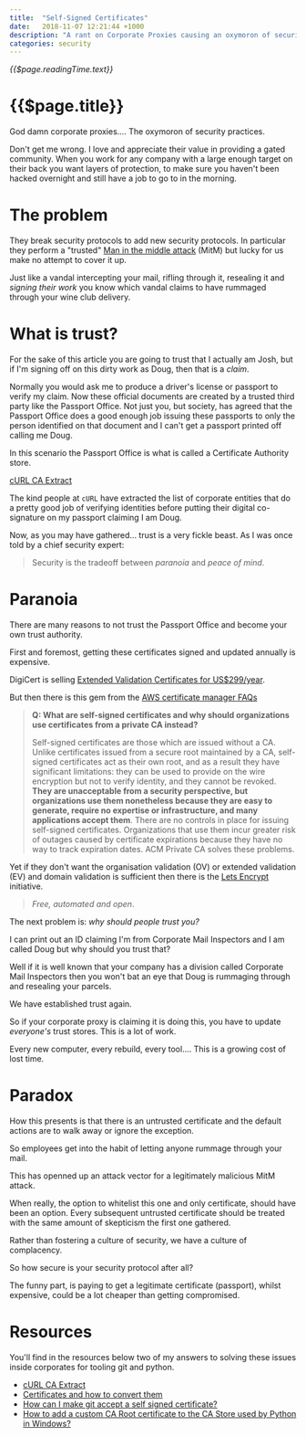 ```yaml
---
title:  "Self-Signed Certificates"
date:   2018-11-07 12:21:44 +1000
description: "A rant on Corporate Proxies causing an oxymoron of security practices."
categories: security
---
```


_{{$page.readingTime.text}}_

# {{$page.title}}

God damn corporate proxies.... The oxymoron of security practices. 

Don't get me wrong. I love and appreciate their value in providing a gated community. When you work for any company with a large enough
target on their back you want layers of protection, to make sure you haven't been hacked overnight and still have a job to go to in the morning.

# The problem

They break security protocols to add new security protocols. In particular they perform a 
"trusted" [Man in the middle attack](https://en.wikipedia.org/wiki/Man-in-the-middle_attack) (MitM) but lucky for us make no attempt to cover it up.

Just like a vandal intercepting your mail, rifling through it, resealing it and _signing their work_ you know which vandal claims
to have rummaged through your wine club delivery.

# What is trust?

For the sake of this article you are going to trust that I actually am Josh, but if I'm signing off on this dirty work as Doug, then that is 
a _claim_.

Normally you would ask me to produce a driver's license or passport to verify my claim. Now these official documents are created by a 
trusted third party like the Passport Office. Not just you, but society, has agreed that the Passport Office does a good enough job issuing 
these passports to only the person identified on that document and I can't get a passport printed off calling me Doug.

In this scenario the Passport Office is what is called a Certificate Authority store.

[cURL CA Extract](https://curl.haxx.se/docs/caextract.html)

The kind people at `cURL` have extracted the list of corporate entities that do a pretty good job of verifying identities before putting their
digital co-signature on my passport claiming I am Doug.

Now, as you may have gathered... trust is a very fickle beast. As I was once told by a chief security expert:

> Security is the tradeoff between *paranoia* and *peace of mind*.

# Paranoia

There are many reasons to not trust the Passport Office and become your own trust authority. 

First and foremost, getting these certificates signed and updated annually is expensive.

DigiCert is selling [Extended Validation Certificates for US$299/year](https://www.digicert.com/compare-and-buy-ssl-certificates/).

But then there is this gem from the [AWS certificate manager FAQs](https://aws.amazon.com/certificate-manager/faqs/#ACM_Private_Certificate_Authority)

> **Q: What are self-signed certificates and why should organizations use certificates from a private CA instead?**
> 
> Self-signed certificates are those which are issued without a CA. Unlike certificates issued from a secure root maintained by a CA, self-signed certificates act as their own root, and as a result they have significant limitations: they can be used to provide on the wire encryption but not to verify identity, and they cannot be revoked. **They are unacceptable from a security perspective, but organizations use them nonetheless because they are easy to generate, require no expertise or infrastructure, and many applications accept them**. There are no controls in place for issuing self-signed certificates. Organizations that use them incur greater risk of outages caused by certificate expirations because they have no way to track expiration dates. ACM Private CA solves these problems.

Yet if they don't want the organisation validation (OV) or extended validation (EV)
and domain validation is sufficient then there is the [Lets Encrypt](https://letsencrypt.org/) initiative. 

> _Free, automated and open_.

The next problem is: _why should people trust you?_

I can print out an ID claiming I'm from Corporate Mail Inspectors and I am called Doug but why should you trust that?

Well if it is well known that your company has a division called Corporate Mail Inspectors then you won't bat an eye that Doug is 
rummaging through and resealing your parcels.

We have established trust again.

So if your corporate proxy is claiming it is doing this, you have to update _everyone's_ trust stores. This is a lot of work.

Every new computer, every rebuild, every tool.... This is a growing cost of lost time.

# Paradox

How this presents is that there is an untrusted certificate and the default actions are to walk away or ignore the exception.

So employees get into the habit of letting anyone rummage through your mail.

This has openned up an attack vector for a legitimately malicious MitM attack.

When really, the option to whitelist this one and only certificate, should have been an option. 
Every subsequent untrusted certificate should be treated with the same amount of skepticism the first one gathered.

Rather than fostering a culture of security, we have a culture of complacency.

So how secure is your security protocol after all?

The funny part, is paying to get a legitimate certificate (passport), whilst expensive, could be a lot cheaper than getting compromised.

# Resources

You'll find in the resources below two of my answers to solving these issues inside corporates for tooling git and python.

 - [cURL CA Extract](https://curl.haxx.se/docs/caextract.html)
 - [Certificates and how to convert them](https://support.ssl.com/Knowledgebase/Article/View/19/0/der-vs-crt-vs-cer-vs-pem-certificates-and-how-to-convert-them)
 - [How can I make git accept a self signed certificate?](https://stackoverflow.com/questions/11621768/how-can-i-make-git-accept-a-self-signed-certificate/41253757#41253757)
 - [How to add a custom CA Root certificate to the CA Store used by Python in Windows?](https://stackoverflow.com/a/52961564/622276)
